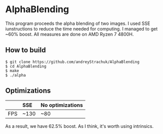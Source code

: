 # AlphaBlending

This program proceeds the alpha blending of two images. I used SSE iunstructions to reduce the time needed for computing. I managed to get ~60% boost.
All measures are done on AMD Ryzen 7 4800H.

## How to build
```
$ git clone https://github.com/andreyStrachuk/AlphaBlending
$ cd AlphaBlending
$ make
$ ./alpha
```
## Optimizations

|        | SSE | No optimizations |
| :----- | :----- | :-----        |
|FPS| ~130| ~80|

As a result, we have 62.5% boost. As I think, it's worth using intrinsics.

